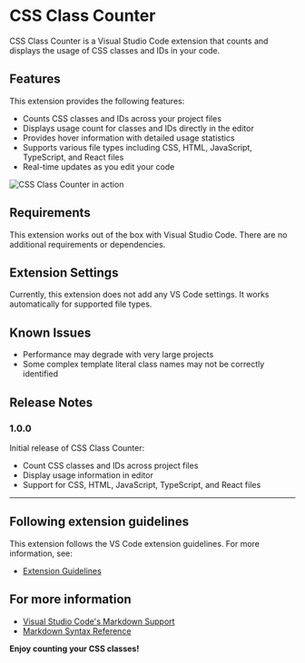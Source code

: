 # CSS Class Counter


CSS Class Counter is a Visual Studio Code extension that counts and displays the usage of CSS classes and IDs in your code.


## Features

This extension provides the following features:


- Counts CSS classes and IDs across your project files
- Displays usage count for classes and IDs directly in the editor
- Provides hover information with detailed usage statistics
- Supports various file types including CSS, HTML, JavaScript, TypeScript, and React files
- Real-time updates as you edit your code


![CSS Class Counter in action](images/css-class-counter-demo.gif)


## Requirements

This extension works out of the box with Visual Studio Code. There are no additional requirements or dependencies.


## Extension Settings

Currently, this extension does not add any VS Code settings. It works automatically for supported file types.


## Known Issues

- Performance may degrade with very large projects
- Some complex template literal class names may not be correctly identified


## Release Notes

### 1.0.0

Initial release of CSS Class Counter:

- Count CSS classes and IDs across project files
- Display usage information in editor
- Support for CSS, HTML, JavaScript, TypeScript, and React files


---

## Following extension guidelines

This extension follows the VS Code extension guidelines. For more information, see:


* [Extension Guidelines](https://code.visualstudio.com/api/references/extension-guidelines)

## For more information

* [Visual Studio Code's Markdown Support](http://code.visualstudio.com/docs/languages/markdown)
* [Markdown Syntax Reference](https://help.github.com/articles/markdown-basics/)

**Enjoy counting your CSS classes!**
